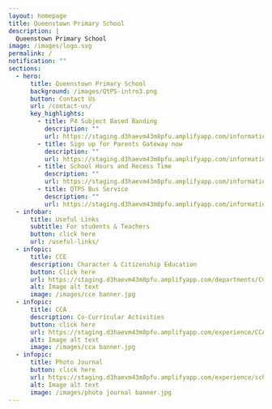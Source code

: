 ```yaml
---
layout: homepage
title: Queenstown Primary School
description: |
  Queenstown Primary School
image: /images/logo.svg
permalink: /
notification: ""
sections:
  - hero:
      title: Queenstown Primary School
      background: /images/QtPS-intro3.png
      button: Contact Us
      url: /contact-us/
      key_highlights:
        - title: P4 Subject Based Banding
          description: ""
          url: https://staging.d3haevm43m8pfu.amplifyapp.com/information/p4-subject-based-banding/
        - title: Sign up for Parents Gateway now
          description: ""
          url: https://staging.d3haevm43m8pfu.amplifyapp.com/information/parents-gateway/
        - title: School Hours and Recess Time
          description: ""
          url: https://staging.d3haevm43m8pfu.amplifyapp.com/information/location-and-operation-hours/
        - title: QTPS Bus Service
          description: ""
          url: https://staging.d3haevm43m8pfu.amplifyapp.com/information/facilities-and-services/bus-services/
  - infobar:
      title: Useful Links
      subtitle: For students & Teachers
      button: click here
      url: /useful-links/
  - infopic:
      title: CCE
      description: Character & Citizenship Education
      button: Click here
      url: https://staging.d3haevm43m8pfu.amplifyapp.com/departments/CCE/
      alt: Image alt text
      image: /images/cce banner.jpg
  - infopic:
      title: CCA
      description: Co-Curricular Activities
      button: click here
      url: https://staging.d3haevm43m8pfu.amplifyapp.com/experience/CCA/
      alt: Image alt text
      image: /images/cca banner.jpg
  - infopic:
      title: Photo Journal
      button: click here
      url: https://staging.d3haevm43m8pfu.amplifyapp.com/experience/school-life-memories-our-photo-journal/
      alt: Image alt text
      image: /images/photo journal banner.jpg
---
```


